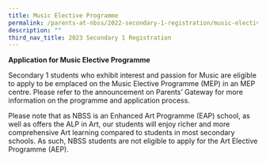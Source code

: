 ```yaml
---
title: Music Elective Programme
permalink: /parents-at-nbss/2022-secondary-1-registration/music-elective-programme/
description: ""
third_nav_title: 2023 Secondary 1 Registration
---
```



<p><strong>Application for Music Elective Programme </strong></p>
<p>Secondary 1 students who exhibit interest and passion for Music are eligible to apply to be emplaced on the Music Elective Programme (MEP) in an MEP centre. Please refer to the announcement on Parents&rsquo; Gateway for more information on the programme and application process.</p>
<p>Please note that as NBSS is an Enhanced Art Programme (EAP) school, as well as offers the ALP in Art, our students will enjoy richer and more comprehensive Art learning compared to students in most secondary schools. As such, NBSS students are not eligible to apply for the Art Elective Programme (AEP).</p>